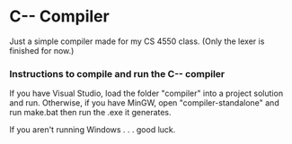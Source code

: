 # C-- Compiler

Just a simple compiler made for my CS 4550 class. (Only the lexer is finished for now.)

### Instructions to compile and run the C-- compiler

If you have Visual Studio, load the folder "compiler" into a project solution and run.
Otherwise, if you have MinGW, open "compiler-standalone" and run make.bat then run the .exe it generates.

If you aren't running Windows . . . good luck.
